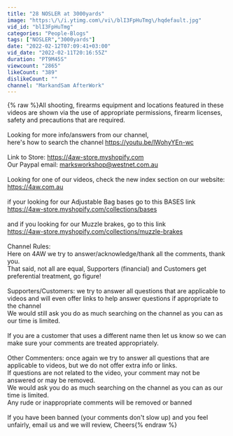 ```yaml
---
title: "28 NOSLER at 3000yards"
image: "https:\/\/i.ytimg.com\/vi\/blI3FpHuTmg\/hqdefault.jpg"
vid_id: "blI3FpHuTmg"
categories: "People-Blogs"
tags: ["NOSLER","3000yards"]
date: "2022-02-12T07:09:41+03:00"
vid_date: "2022-02-11T20:16:55Z"
duration: "PT9M45S"
viewcount: "2865"
likeCount: "389"
dislikeCount: ""
channel: "MarkandSam AfterWork"
---
```

{% raw %}All shooting, firearms equipment and locations featured in these videos are shown via the use of appropriate permissions, firearm licenses, safety and precautions that are required.<br /><br />Looking for more info/answers from our channel,<br />here's how to search the channel  <a rel="nofollow" target="blank" href="https://youtu.be/lWohyYEn-wc">https://youtu.be/lWohyYEn-wc</a><br /><br />Link to Store:  <a rel="nofollow" target="blank" href="https://4aw-store.myshopify.com">https://4aw-store.myshopify.com</a><br />Our Paypal email: marksworkshop@westnet.com.au<br /><br />Looking for one of our videos, check the new index section on our website: <a rel="nofollow" target="blank" href="https://4aw.com.au">https://4aw.com.au</a><br /><br />if your looking for our Adjustable Bag bases go to this BASES link<br /><a rel="nofollow" target="blank" href="https://4aw-store.myshopify.com/collections/bases">https://4aw-store.myshopify.com/collections/bases</a><br /><br />and if you looking for our Muzzle brakes, go to this link<br /><a rel="nofollow" target="blank" href="https://4aw-store.myshopify.com/collections/muzzle-brakes">https://4aw-store.myshopify.com/collections/muzzle-brakes</a><br /><br />Channel Rules:<br />Here on 4AW we try to answer/acknowledge/thank all the comments, thank you.<br />That said, not all are equal, Supporters (financial) and Customers get preferential treatment, go figure!<br /><br />Supporters/Customers: we try to answer all questions that are applicable to videos and will even offer links to help answer questions if appropriate to the channel<br />We would still ask you do as much searching on the channel as you can as our time is limited.<br /><br />If you are a customer that uses a different name then let us know so we can make sure your comments are treated appropriately.<br /><br />Other Commenters: once again we try to answer all questions that are applicable to videos, but we do not offer extra info or links.<br />If questions are not related to the video, your comment may not be answered or may be removed.<br />We would ask you do as much searching on the channel as you can as our time is limited.<br />Any rude or inappropriate comments will be removed or banned<br /><br />If you have been banned (your comments don't slow up) and you feel unfairly, email us and we will review, Cheers{% endraw %}
